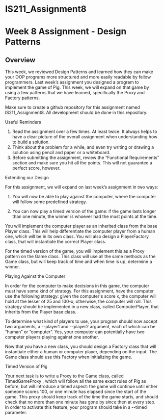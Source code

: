 # IS211_Assignment8

# Week 8 Assignment - Design Patterns 


Overview
-----------

This week, we reviewed Design Patterns and learned how they can make your OOP programs more structured and more easily readable by fellow programmers. Last week’s assignment you designed a program to implement the game of Pig. This week, we will expand on that game by using a few patterns that we have learned, specifically the Proxy and Factory patterns.

Make sure to create a github repository for this assignment named IS211_Assignment8. All development should be done in this repository.  

Useful Reminders  
1. Read the assignment over a few times. At least twice. It always helps to have a clear picture of the overall assignment when understanding how to build a solution.
2. Think about the problem for a while, and even try writing or drawing a solution using pencil and paper or a whiteboard.
3. Before submitting the assignment, review the “Functional Requirements” section and make sure you hit all the points. This will not guarantee a perfect score, however.

Extending our Design

For this assignment, we will expand on last week’s assignment in two ways: 

1. You will now be able to play against the computer, where the computer will follow some predefined strategy.

2. You can now play a timed version of the game: if the game lasts longer than one minute, the winner is whoever had the most points at the time.

You will implement the computer player as an inherited class from the base Player class. This will help differentiate the computer player from a human one, which will be in its own class. You will also design a PlayerFactory class, that will instantiate the correct Player class. 

For the timed version of the game, you will implement this as a Proxy pattern on the Game class. This class will use all the same methods as the Game class, but will keep track of time and when time is up, determine a winner.   

Playing Against the Computer

In order for the computer to make decisions in this game, the computer must have some kind of strategy. For this assignment, have the computer use the following strategy: given the computer's score x, the computer will hold at the lesser of 25 and 100-x; otherwise, the computer will roll. This strategy should be implemented in a new class, called ComputerPlayer, that inherits from the Player base class.  

To determine what kind of players to use, your program should now accept two arguments, a --player1  and --player2 argument, each of which can be “human” or “computer”. Yes, your computer can potentially have two computer players playing against one another.  

Now that you have a new class, you should design a Factory class that will instantiate either a human or computer player, depending on the input. The Game class should use this Factory when initializing the game.

Timed Version of Pig

Your next task is to write a Proxy to the Game class, called TimedGameProxy , which will follow all the same exact rules of Pig as before, but will introduce a timed aspect: the game will continue until either someone scores 100, or one minute has elapsed since the start of the game. This proxy should keep track of the time the game starts, and should check that no more than one minute has gone by since then at every step. In order to activate this feature, your program should take in a --timed parameter. 
